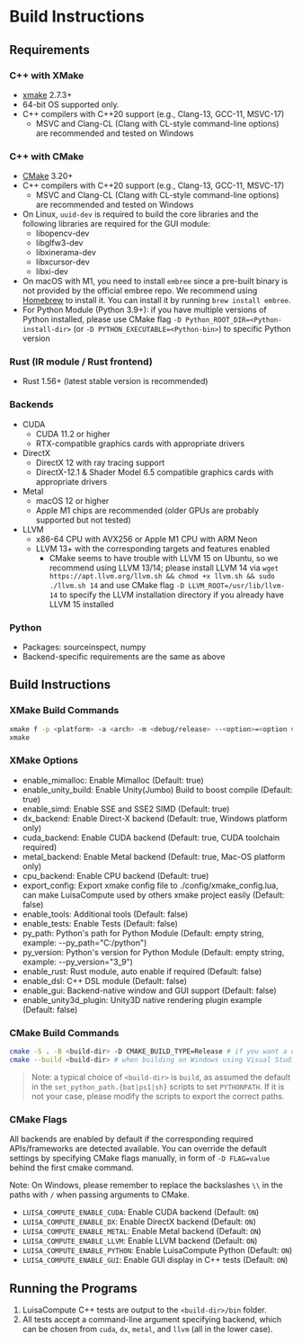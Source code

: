 # Build Instructions

## Requirements
### C++ with XMake

- [xmake](xmake.io) 2.7.3+
- 64-bit OS supported only.
- C++ compilers with C++20 support (e.g., Clang-13, GCC-11, MSVC-17)
    - MSVC and Clang-CL (Clang with CL-style command-line options) are recommended and tested on Windows

### C++ with CMake

- [CMake](cmake.org/) 3.20+
- C++ compilers with C++20 support (e.g., Clang-13, GCC-11, MSVC-17)
    - MSVC and Clang-CL (Clang with CL-style command-line options) are recommended and tested on Windows
- On Linux, `uuid-dev` is required to build the core libraries and the following libraries are required for the GUI module:
    - libopencv-dev
    - libglfw3-dev
    - libxinerama-dev
    - libxcursor-dev
    - libxi-dev
- On macOS with M1, you need to install `embree` since a pre-built binary is not provided by the official embree repo. We recommend using [Homebrew](https://brew.sh/) to install it. You can install it by running `brew install embree`.
- For Python Module (Python 3.9+): if you have multiple versions of Python installed, please use CMake flag `-D Python_ROOT_DIR=<Python-install-dir>` (or `-D PYTHON_EXECUTABLE=<Python-bin>`) to specific Python version

### Rust (IR module / Rust frontend)
- Rust 1.56+ (latest stable version is recommended)

### Backends

- CUDA
    - CUDA 11.2 or higher
    - RTX-compatible graphics cards with appropriate drivers
- DirectX
    - DirectX 12 with ray tracing support
    - DirectX-12.1 & Shader Model 6.5 compatible graphics cards with appropriate drivers
- Metal
    - macOS 12 or higher
    - Apple M1 chips are recommended (older GPUs are probably supported but not tested)
- LLVM
    - x86-64 CPU with AVX256 or Apple M1 CPU with ARM Neon
    - LLVM 13+ with the corresponding targets and features enabled
        - CMake seems to have trouble with LLVM 15 on Ubuntu, so we recommend using LLVM 13/14; please install LLVM 14 via `wget https://apt.llvm.org/llvm.sh && chmod +x llvm.sh && sudo ./llvm.sh 14` and use CMake flag `-D LLVM_ROOT=/usr/lib/llvm-14` to specify the LLVM installation directory if you already have LLVM 15 installed

### Python

- Packages: sourceinspect, numpy
- Backend-specific requirements are the same as above

## Build Instructions

### XMake Build Commands

```bash
xmake f -p <platform> -a <arch> -m <debug/release> --<option>=<option value> --<option>=<option value>
xmake
```

### XMake Options

- enable_mimalloc: Enable Mimalloc (Default: true)
- enable_unity_build: Enable Unity(Jumbo) Build to boost compile (Default: true)
- enable_simd: Enable SSE and SSE2 SIMD (Default: true)
- dx_backend: Enable Direct-X backend (Default: true, Windows platform only)
- cuda_backend: Enable CUDA backend (Default: true, CUDA toolchain required)
- metal_backend: Enable Metal backend (Default: true, Mac-OS platform only)
- cpu_backend: Enable CPU backend (Default: true)
- export_config: Export xmake config file to ./config/xmake_config.lua, can make LuisaCompute used by others xmake project easily (Default: false)
- enable_tools: Additional tools (Default: false)
- enable_tests: Enable Tests (Default: false)
- py_path: Python's path for Python Module (Default: empty string, example: --py_path="C:/python")
- py_version: Python's version for Python Module (Default: empty string, example: --py_version="3_9")
- enable_rust: Rust module, auto enable if required (Default: false)
- enable_dsl: C++ DSL module (Default: false)
- enable_gui: Backend-native window and GUI support (Default: false)
- enable_unity3d_plugin: Unity3D native rendering plugin example (Default: false)

### CMake Build Commands

```bash
cmake -S . -B <build-dir> -D CMAKE_BUILD_TYPE=Release # if you want a debug build, change to `-D CMAKE_BUILD_TYPE=Debug`; optionally followed by other flags as listed above
cmake --build <build-dir> # when building on Windows using Visual Studio Generators, add `--config=Release` in a release build
```

> Note: a typical choice of `<build-dir>` is `build`, as assumed the default in the `set_python_path.{bat|ps1|sh}`
> scripts to set `PYTHONPATH`. If it is not your case, please modify the scripts to export the correct paths.

### CMake Flags

All backends are enabled by default if the corresponding required
APIs/frameworks are detected available. You can override the default
settings by specifying CMake flags manually, in form of `-D FLAG=value`
behind the first cmake command.

Note: On Windows, please remember to replace the backslashes `\\` in the paths with `/` when passing arguments to CMake.

- `LUISA_COMPUTE_ENABLE_CUDA`: Enable CUDA backend (Default: `ON`)
- `LUISA_COMPUTE_ENABLE_DX`: Enable DirectX backend (Default: `ON`)
- `LUISA_COMPUTE_ENABLE_METAL`: Enable Metal backend (Default: `ON`)
- `LUISA_COMPUTE_ENABLE_LLVM`: Enable LLVM backend (Default: `ON`)
- `LUISA_COMPUTE_ENABLE_PYTHON`: Enable LuisaCompute Python (Default: `ON`)
- `LUISA_COMPUTE_ENABLE_GUI`: Enable GUI display in C++ tests (Default: `ON`)
  
## Running the Programs

1. LuisaCompute C++ tests are output to the `<build-dir>/bin` folder.
2. All tests accept a command-line argument specifying backend, which can be chosen from `cuda`, `dx`, `metal`,
   and `llvm` (all in the lower case).
